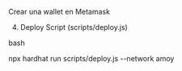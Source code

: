 Crear una wallet en Metamask



4. Deploy Script (scripts/deploy.js)


bash

npx hardhat run scripts/deploy.js --network amoy